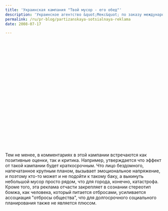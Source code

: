 ```yaml
---
title: 'Украинская кампания "Твой мусор - его обед"'
description: 'Украинское агентство &quot;Мекс&quot; по заказу международной благотворительной организации &quot;Взгляд&quot; разработало оригинальную и жутковатрую рекламу, призванную обратить внимание людей на проблемы бездомных.'
permalink: /ru/pr-blog/partizanskaya-sotsialnaya-reklama
date: 2008-07-17

---
```


<object width="425" height="344"><param name="movie" value=" http://www.youtube.com/v/PXiky0j0j9U&hl=en&fs=1"><param name="wmode" value="transparent"><embed src="http://www.youtube.com/v/PXiky0j0j9U&amp;hl=en&amp;fs=1" type="application/x-shockwave-flash" width="425" height="344" wmode="transparent"></embed></object>

Тем не менее, в комментариях в этой кампании встречаются как позитивные оценки, так и критика. Например, утверждается что эффект от такой кампании будет краткосрочным. Что лицо бездомного, напечатанное крупным планом, вызывает эмоциональное напряжение, и  поэтому кто-то может и не подойти к такому баку, а выкинуть небольшой мусор просто рядом, что для города, конечно, катастрофа. Кроме того, эта реклама отчасти закрепляет в сознании стереотип бомжа, как человека, который питается отбросами, усиливается ассоциация "отбросы общества", что для долгосрочного социального планирования также не является плюсом.

